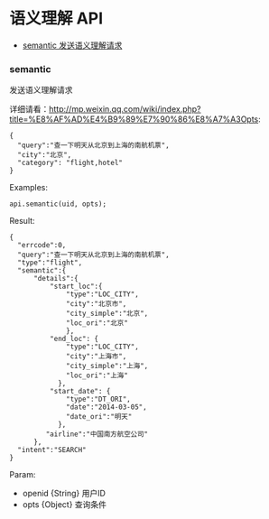 # 语义理解 API

- [semantic 发送语义理解请求](#semantic)


### semantic
发送语义理解请求

详细请看：http://mp.weixin.qq.com/wiki/index.php?title=%E8%AF%AD%E4%B9%89%E7%90%86%E8%A7%A3Opts:

```
{
  "query":"查一下明天从北京到上海的南航机票",
  "city":"北京",
  "category": "flight,hotel"
}
```
Examples:
```
api.semantic(uid, opts);
```
Result:
```
{
  "errcode":0,
  "query":"查一下明天从北京到上海的南航机票",
  "type":"flight",
  "semantic":{
      "details":{
          "start_loc":{
              "type":"LOC_CITY",
              "city":"北京市",
              "city_simple":"北京",
              "loc_ori":"北京"
              },
          "end_loc": {
              "type":"LOC_CITY",
              "city":"上海市",
              "city_simple":"上海",
              "loc_ori":"上海"
            },
          "start_date": {
              "type":"DT_ORI",
              "date":"2014-03-05",
              "date_ori":"明天"
            },
         "airline":"中国南方航空公司"
      },
  "intent":"SEARCH"
}
```
Param: 
- openid {String} 用户ID
- opts {Object} 查询条件